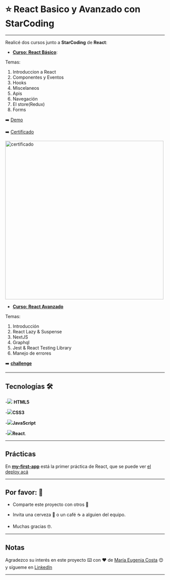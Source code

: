 # :star: React Basico y Avanzado con StarCoding

---

Realicé dos cursos junto a **StarCoding** de **React**:

- [**Curso: React Básico**](https://github.com/eugenia1984/React-StarCoding/tree/main/react-basico):

Temas:

1. Introduccion a React
2. Componentes y Eventos
3. Hooks
4. Miscelaneos
5. Apis
6. Navegación
7. El store(Redux)
8. Forms

➡️ [Demo](https://react-basico-start-coding.netlify.app/)

➡️ [Certificado](https://github.com/eugenia1984/React-StarCoding/blob/main/certificado_react_basico.pdf)

<img src="https://user-images.githubusercontent.com/72580574/209708680-7c52dee0-e8bd-4d90-987e-062188dd42f2.png" alt="certificado" width= "500" >


- [**Curso: React Avanzado**](https://github.com/eugenia1984/React-StarCoding/tree/main/react-avanzado)


Temas:

1. Introducción
2. React Lazy & Suspense
3. NextJS
4. Graphql
5. Jest & React Testing Library
6. Manejo de errores

➡️ [**challenge**](https://github.com/eugenia1984/React-StarCoding/tree/main/challenge)


---

## Tecnologías 🛠️

-<img src="https://img.icons8.com/color/30/null/html-5--v1.png"/> **HTML5**

-<img src="https://img.icons8.com/color/30/null/css3.png"/>**CSS3**

-<img src="https://img.icons8.com/color/30/null/javascript--v1.png"/>**JavaScript**

-<img src="https://img.icons8.com/bubbles/30/null/react.png"/>**React**.

---

## Prácticas


En [**my-first-app**](https://github.com/eugenia1984/React-StarCoding/tree/main/my-first-app) está la primer práctica de React, que se puede ver [el deploy acá](https://react-basico-start-coding.netlify.app/)

---

## Por favor: 🎁

- Comparte este proyecto con otros 📢

- Invita una cerveza 🍺 o un café ☕ a alguien del equipo.

- Muchas gracias 🤓.

---

## Notas

Agradezco su interés en este proyecto ⌨️ con ❤️ de [María Eugenia Costa](https://github.com/eugenia1984) 😊 y sígueme en [LinkedIn](http://www.linkedin.com/in/maríaeugeniacosta)

---

